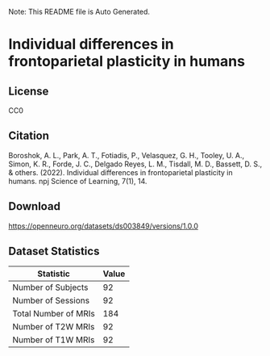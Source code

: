 Note: This README file is Auto Generated.

# Individual differences in frontoparietal plasticity in humans

## License

CC0

## Citation

Boroshok, A. L., Park, A. T., Fotiadis, P., Velasquez, G. H., Tooley, U. A., Simon, K. R., Forde, J. C., Delgado Reyes, L. M., Tisdall, M. D., Bassett, D. S., & others. (2022). Individual differences in frontoparietal plasticity in humans. npj Science of Learning, 7(1), 14.

## Download

https://openneuro.org/datasets/ds003849/versions/1.0.0

## Dataset Statistics

| Statistic | Value |
| --- | --- |
| Number of Subjects | 92 |
| Number of Sessions | 92 |
| Total Number of MRIs | 184 |
| Number of T2W MRIs | 92 |
| Number of T1W MRIs | 92 |

